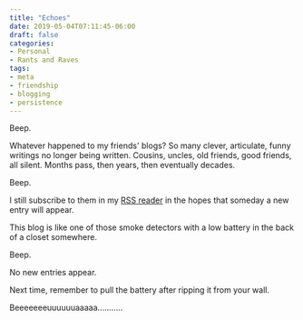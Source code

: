 ```yaml
---
title: "Echoes"
date: 2019-05-04T07:11:45-06:00
draft: false
categories:
- Personal
- Rants and Raves
tags:
- meta
- friendship
- blogging
- persistence
---
```


Beep.

Whatever happened to my friends' blogs? So many clever, articulate, funny writings no longer being written. Cousins, uncles, old friends, good friends, all silent. Months pass, then years, then eventually decades.

<!--more-->

Beep.

I still subscribe to them in my [RSS reader](https://freshrss.org/) in the hopes that someday a new entry will appear.

This blog is like one of those smoke detectors with a low battery in the back of a closet somewhere.

Beep.

No new entries appear.

Next time, remember to pull the battery after ripping it from your wall.

Beeeeeeeuuuuuuaaaaa………..